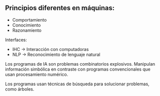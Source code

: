 ## Principios diferentes en máquinas:
- Comportamiento
- Conocimiento
- Razonamiento

Interfaces:

- IHC -> Interacción con computadoras
- NLP -> Reconocimiento de lenguaje natural

Los programas de IA son problemas combinatorios explosivos. Manipulan información simbólica en contraste con programas convencionales que usan procesamiento numérico.

Los programas usan técnicas de búsqueda para solucionar problemas, como árboles.
